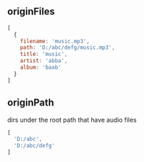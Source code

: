 
## originFiles
```js
[
  {
    filename: 'music.mp3',
    path: 'D:/abc/defg/music.mp3',
    title: 'music',
    artist: 'abba',
    album: 'baab'
  }
]
```
## originPath
dirs under the root path that have audio files
```js
[
  'D:/abc',
  'D:/abc/defg'
]
```

